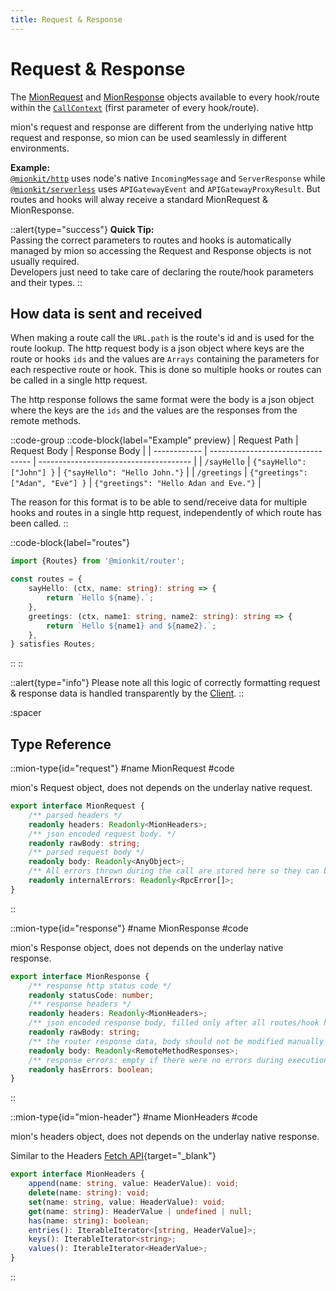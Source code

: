 ```yaml
---
title: Request & Response
---
```


# Request & Response

The [MionRequest](#request) and [MionResponse](#response) objects available to every hook/route within the [`CallContext`](./3.call-context.md) (first parameter of every hook/route).

mion's request  and response are different from the underlying native http request and response, so mion can be used seamlessly in different environments.

**Example:**    
[`@mionkit/http`](../2.http-servers/1.node-js.md) uses node's native `IncomingMessage` and `ServerResponse` while [`@mionkit/serverless`](../3.serverless/1.aws-lambda.md) uses `APIGatewayEvent` and `APIGatewayProxyResult`. But routes and hooks will alway receive a standard MionRequest & MionResponse.


::alert{type="success"}
**Quick Tip:**
<br>
Passing the correct parameters to routes and hooks is automatically managed by mion so accessing the Request and Response objects is not usually required.
<br>
Developers just need to take care of declaring the route/hook parameters and their types.
::

## How data is sent and received

When making a route call the `URL.path` is the route's id and is used for the route lookup. The http request body is a json object where keys are the route or hooks `ids` and the values are `Arrays` containing the parameters for each respective route or hook. This is done so multiple hooks or routes can be called in a single http request.

The http response follows the same format were the body is a json object where the keys are the `ids` and the values are the responses from the remote methods.

::code-group
::code-block{label="Example" preview}
| Request Path | Request Body                      | Response Body                          |
| ------------ | --------------------------------- | -------------------------------------- |
| `/sayHello`  | `{"sayHello": ["John"] }`         | `{"sayHello": "Hello John."}`          |
| `/greetings` | `{"greetings": ["Adan", "Eve"] }` | `{"greetings": "Hello Adan and Eve."}` |

The reason for this format is to be able to send/receive data for multiple hooks and routes in a single http request, independently of which route has been called.
::

::code-block{label="routes"}
<!-- embedme ../../../../packages/router/examples/req-resp.routes.ts -->
```ts
import {Routes} from '@mionkit/router';

const routes = {
    sayHello: (ctx, name: string): string => {
        return `Hello ${name}.`;
    },
    greetings: (ctx, name1: string, name2: string): string => {
        return `Hello ${name1} and ${name2}.`;
    },
} satisfies Routes;

```
::
::

::alert{type="info"}
Please note all this logic of correctly formatting request & response data is handled transparently by the [Client](../4.client.md).
::


:spacer

## Type Reference

::mion-type{id="request"}
#name
MionRequest
#code

mion's Request object, does not depends on the underlay native request.

<!-- embedme ../../../../packages/router/src/types/context.ts#L31-L40 -->
```ts
export interface MionRequest {
    /** parsed headers */
    readonly headers: Readonly<MionHeaders>;
    /** json encoded request body. */
    readonly rawBody: string;
    /** parsed request body */
    readonly body: Readonly<AnyObject>;
    /** All errors thrown during the call are stored here so they can bee logged or handler by a some error handler hook */
    readonly internalErrors: Readonly<RpcError[]>;
}
```
::


::mion-type{id="response"}
#name
MionResponse
#code

mion's Response object, does not depends on the underlay native response.

<!-- embedme ../../../../packages/router/src/types/context.ts#L43-L54 -->
```ts
export interface MionResponse {
    /** response http status code */
    readonly statusCode: number;
    /** response headers */
    readonly headers: Readonly<MionHeaders>;
    /** json encoded response body, filled only after all routes/hook has ben finalized. */
    readonly rawBody: string;
    /** the router response data, body should not be modified manually so marked as Read Only */
    readonly body: Readonly<RemoteMethodResponses>;
    /** response errors: empty if there were no errors during execution */
    readonly hasErrors: boolean;
}
```
::


::mion-type{id="mion-header"}
#name
MionHeaders
#code

mion's headers object, does not depends on the underlay native response.

Similar to the Headers [Fetch API](https://developer.mozilla.org/en-US/docs/Web/API/Headers){target="_blank"}

<!-- embedme ../../../../packages/router/src/types/context.ts#L60-L69 -->
```ts
export interface MionHeaders {
    append(name: string, value: HeaderValue): void;
    delete(name: string): void;
    set(name: string, value: HeaderValue): void;
    get(name: string): HeaderValue | undefined | null;
    has(name: string): boolean;
    entries(): IterableIterator<[string, HeaderValue]>;
    keys(): IterableIterator<string>;
    values(): IterableIterator<HeaderValue>;
}
```
::


